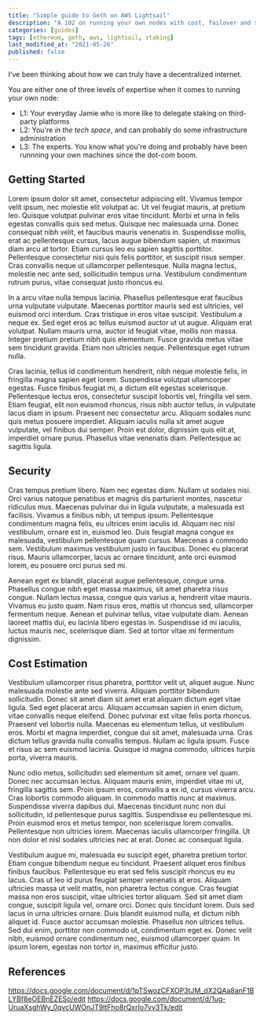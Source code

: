 ```yaml
---
title: "Simple guide to Geth on AWS Lightsail"
description: "A 102 on running your own nodes with cost, failover and security considerations."
categories: [guides]
tags: [ethereum, geth, aws, lightsail, staking]
last_modified_at: "2021-05-26"
published: false
---
```


I've been thinking about how we can truly have a decentralized internet.

You are either one of three levels of expertise when it comes to running your own node:
- L1: Your everyday Jamie who is more like to delegate staking on third-party platforms
- L2: You're _in the tech space_, and can probably do some infrastructure administration
- L3: The experts. You know what you're doing and probably have been runnning your own machines since the dot-com boom.

## Getting Started


Lorem ipsum dolor sit amet, consectetur adipiscing elit. Vivamus tempor velit ipsum, nec molestie elit volutpat ac. Ut vel feugiat mauris, at pretium leo. Quisque volutpat pulvinar eros vitae tincidunt. Morbi et urna in felis egestas convallis quis sed metus. Quisque nec malesuada urna. Donec consequat nibh velit, et faucibus mauris venenatis in. Suspendisse mollis, erat ac pellentesque cursus, lacus augue bibendum sapien, ut maximus diam arcu at tortor. Etiam cursus leo eu sapien sagittis porttitor. Pellentesque consectetur nisi quis felis porttitor, et suscipit risus semper. Cras convallis neque ut ullamcorper pellentesque. Nulla magna lectus, molestie nec ante sed, sollicitudin tempus urna. Vestibulum condimentum rutrum purus, vitae consequat justo rhoncus eu.

In a arcu vitae nulla tempus lacinia. Phasellus pellentesque erat faucibus urna vulputate vulputate. Maecenas porttitor mauris sed est ultricies, vel euismod orci interdum. Cras tristique in eros vitae suscipit. Vestibulum a neque ex. Sed eget eros ac tellus euismod auctor ut ut augue. Aliquam erat volutpat. Nullam mauris urna, auctor id feugiat vitae, mollis non massa. Integer pretium pretium nibh quis elementum. Fusce gravida metus vitae sem tincidunt gravida. Etiam non ultricies neque. Pellentesque eget rutrum nulla.

Cras lacinia, tellus id condimentum hendrerit, nibh neque molestie felis, in fringilla magna sapien eget lorem. Suspendisse volutpat ullamcorper egestas. Fusce finibus feugiat mi, a dictum elit egestas scelerisque. Pellentesque lectus eros, consectetur suscipit lobortis vel, fringilla vel sem. Etiam feugiat, elit non euismod rhoncus, risus nibh auctor tellus, in vulputate lacus diam in ipsum. Praesent nec consectetur arcu. Aliquam sodales nunc quis metus posuere imperdiet. Aliquam iaculis nulla sit amet augue vulputate, vel finibus dui semper. Proin est dolor, dignissim quis elit at, imperdiet ornare purus. Phasellus vitae venenatis diam. Pellentesque ac sagittis ligula.

## Security

Cras tempus pretium libero. Nam nec egestas diam. Nullam ut sodales nisi. Orci varius natoque penatibus et magnis dis parturient montes, nascetur ridiculus mus. Maecenas pulvinar dui in ligula vulputate, a malesuada est facilisis. Vivamus a finibus nibh, ut tempus ipsum. Pellentesque condimentum magna felis, eu ultrices enim iaculis id. Aliquam nec nisl vestibulum, ornare est in, euismod leo. Duis feugiat magna congue ex malesuada, vestibulum pellentesque quam cursus. Maecenas a commodo sem. Vestibulum maximus vestibulum justo in faucibus. Donec eu placerat risus. Mauris ullamcorper, lacus ac ornare tincidunt, ante orci euismod lorem, eu posuere orci purus sed mi.

Aenean eget ex blandit, placerat augue pellentesque, congue urna. Phasellus congue nibh eget massa maximus, sit amet pharetra risus congue. Nullam lectus massa, congue quis varius a, hendrerit vitae mauris. Vivamus eu justo quam. Nam risus eros, mattis ut rhoncus sed, ullamcorper fermentum neque. Aenean et pulvinar tellus, vitae vulputate diam. Aenean laoreet mattis dui, eu lacinia libero egestas in. Suspendisse id mi iaculis, luctus mauris nec, scelerisque diam. Sed at tortor vitae mi fermentum dignissim.


## Cost Estimation


Vestibulum ullamcorper risus pharetra, porttitor velit ut, aliquet augue. Nunc malesuada molestie ante sed viverra. Aliquam porttitor bibendum sollicitudin. Donec sit amet diam sit amet erat aliquam dictum eget vitae ligula. Sed eget placerat arcu. Aliquam accumsan sapien in enim dictum, vitae convallis neque eleifend. Donec pulvinar est vitae felis porta rhoncus. Praesent vel lobortis nulla. Maecenas eu elementum tellus, ut vestibulum eros. Morbi et magna imperdiet, congue dui sit amet, malesuada urna. Cras dictum tellus gravida nulla convallis tempus. Nullam ac ligula ipsum. Fusce et risus ac sem euismod lacinia. Quisque id magna commodo, ultrices turpis porta, viverra mauris.

Nunc odio metus, sollicitudin sed elementum sit amet, ornare vel quam. Donec nec accumsan lectus. Aliquam mauris enim, imperdiet vitae mi ut, fringilla sagittis sem. Proin ipsum eros, convallis a ex id, cursus viverra arcu. Cras lobortis commodo aliquam. In commodo mattis nunc at maximus. Suspendisse viverra dapibus dui. Maecenas tincidunt nunc non dui sollicitudin, id pellentesque purus sagittis. Suspendisse eu pellentesque mi. Proin euismod eros et metus tempor, non scelerisque lorem convallis. Pellentesque non ultricies lorem. Maecenas iaculis ullamcorper fringilla. Ut non dolor et nisl sodales ultricies nec at erat. Donec ac consequat ligula.


Vestibulum augue mi, malesuada eu suscipit eget, pharetra pretium tortor. Etiam congue bibendum neque eu tincidunt. Praesent aliquet eros finibus finibus faucibus. Pellentesque eu erat sed felis suscipit rhoncus eu eu lacus. Cras ut leo id purus feugiat semper venenatis at eros. Aliquam ultricies massa ut velit mattis, non pharetra lectus congue. Cras feugiat massa non eros suscipit, vitae ultricies tortor aliquam. Sed sit amet diam congue, suscipit ligula vel, ornare orci. Donec quis tincidunt lorem. Duis sed lacus in urna ultricies ornare. Duis blandit euismod nulla, et dictum nibh aliquet id. Fusce auctor accumsan molestie. Phasellus non ultrices tellus. Sed dui enim, porttitor non commodo ut, condimentum eget ex. Donec velit nibh, euismod ornare condimentum nec, euismod ullamcorper quam. In ipsum lorem, egestas non tortor in, maximus efficitur justo.


## References

https://docs.google.com/document/d/1pTSwozCFXOP3tJM_dX2QAa8anF1BLYBf8eOEBnEZESo/edit
https://docs.google.com/document/d/1ug-UruaXsghWy_0qvcUWOnJT9ltFho8rQxrIo7vv3Tk/edit
